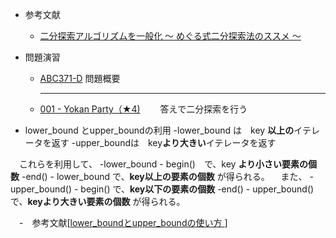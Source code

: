 - 参考文献
	- [二分探索アルゴリズムを一般化 〜 めぐる式二分探索法のススメ 〜](https://qiita.com/drken/items/97e37dd6143e33a64c8c)
-  問題演習
	- [ABC371-D](https://atcoder.jp/contests/abc371/tasks/abc371_d)
		問題概要
		
		***

	- [001 - Yokan Party（★4)](https://atcoder.jp/contests/typical90/tasks/typical90_a)
	　　答えで二分探索を行う


- lower_bound とupper_boundの利用
	-lower_bound は　key **以上の**イテレータを返す
	-upper_boundは　key**より大きい**イテレータを返す

　これらを利用して、
	 -lower_bound - begin()　で、key **より小さい要素の個数**
	 -end() - lower_bound      で、**key以上の要素の個数**
	 が得られる。
　また、
	-upper_bound() - begin() で、**key以下の要素の個数**
	-end() - upper_bound()　で、**keyより大きい要素の個数**
	 が得られる。

　-　参考文献[[lower_boundとupper_boundの使い方 ](https://qiita.com/ganyariya/items/33f1326154b85db465c3)]